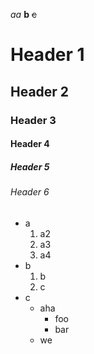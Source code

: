 
_aa_ **b** ~~c~~
# Header 1

## Header 2

### Header 3

#### Header 4

##### Header 5

###### Header 6



- a
    1. a2
    2. a3
    3. a4
- b
    1. b
    2. c
- c
    - aha
        - foo
        - bar
    - we
